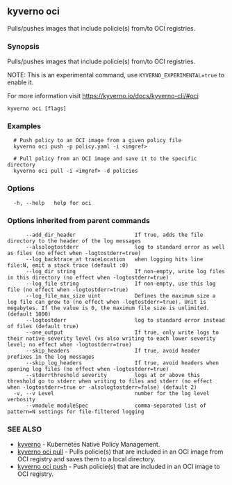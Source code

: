 ## kyverno oci

Pulls/pushes images that include policie(s) from/to OCI registries.

### Synopsis

Pulls/pushes images that include policie(s) from/to OCI registries.

  NOTE: This is an experimental command, use `KYVERNO_EXPERIMENTAL=true` to enable it.

  For more information visit https://kyverno.io/docs/kyverno-cli/#oci

```
kyverno oci [flags]
```

### Examples

```
  # Push policy to an OCI image from a given policy file
  kyverno oci push -p policy.yaml -i <imgref>

  # Pull policy from an OCI image and save it to the specific directory
  kyverno oci pull -i <imgref> -d policies
```

### Options

```
  -h, --help   help for oci
```

### Options inherited from parent commands

```
      --add_dir_header                   If true, adds the file directory to the header of the log messages
      --alsologtostderr                  log to standard error as well as files (no effect when -logtostderr=true)
      --log_backtrace_at traceLocation   when logging hits line file:N, emit a stack trace (default :0)
      --log_dir string                   If non-empty, write log files in this directory (no effect when -logtostderr=true)
      --log_file string                  If non-empty, use this log file (no effect when -logtostderr=true)
      --log_file_max_size uint           Defines the maximum size a log file can grow to (no effect when -logtostderr=true). Unit is megabytes. If the value is 0, the maximum file size is unlimited. (default 1800)
      --logtostderr                      log to standard error instead of files (default true)
      --one_output                       If true, only write logs to their native severity level (vs also writing to each lower severity level; no effect when -logtostderr=true)
      --skip_headers                     If true, avoid header prefixes in the log messages
      --skip_log_headers                 If true, avoid headers when opening log files (no effect when -logtostderr=true)
      --stderrthreshold severity         logs at or above this threshold go to stderr when writing to files and stderr (no effect when -logtostderr=true or -alsologtostderr=false) (default 2)
  -v, --v Level                          number for the log level verbosity
      --vmodule moduleSpec               comma-separated list of pattern=N settings for file-filtered logging
```

### SEE ALSO

* [kyverno](kyverno.md)	 - Kubernetes Native Policy Management.
* [kyverno oci pull](kyverno_oci_pull.md)	 - Pulls policie(s) that are included in an OCI image from OCI registry and saves them to a local directory.
* [kyverno oci push](kyverno_oci_push.md)	 - Push policie(s) that are included in an OCI image to OCI registry.

